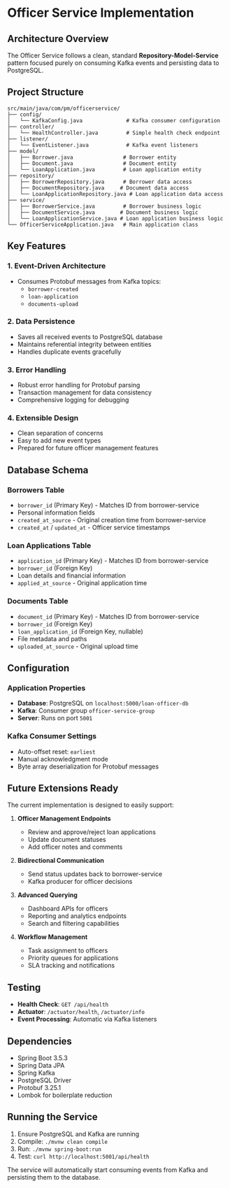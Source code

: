 # Officer Service Implementation

## Architecture Overview

The Officer Service follows a clean, standard **Repository-Model-Service** pattern focused purely on consuming Kafka events and persisting data to PostgreSQL.

## Project Structure

```
src/main/java/com/pm/officerservice/
├── config/
│   └── KafkaConfig.java              # Kafka consumer configuration
├── controller/
│   └── HealthController.java         # Simple health check endpoint
├── listener/
│   └── EventListener.java            # Kafka event listeners
├── model/
│   ├── Borrower.java                # Borrower entity
│   ├── Document.java                # Document entity
│   └── LoanApplication.java         # Loan application entity
├── repository/
│   ├── BorrowerRepository.java      # Borrower data access
│   ├── DocumentRepository.java     # Document data access
│   └── LoanApplicationRepository.java # Loan application data access
├── service/
│   ├── BorrowerService.java         # Borrower business logic
│   ├── DocumentService.java        # Document business logic
│   └── LoanApplicationService.java # Loan application business logic
└── OfficerServiceApplication.java   # Main application class
```

## Key Features

### 1. **Event-Driven Architecture**
- Consumes Protobuf messages from Kafka topics:
  - `borrower-created`
  - `loan-application` 
  - `documents-upload`

### 2. **Data Persistence**
- Saves all received events to PostgreSQL database
- Maintains referential integrity between entities
- Handles duplicate events gracefully

### 3. **Error Handling**
- Robust error handling for Protobuf parsing
- Transaction management for data consistency
- Comprehensive logging for debugging

### 4. **Extensible Design**
- Clean separation of concerns
- Easy to add new event types
- Prepared for future officer management features

## Database Schema

### Borrowers Table
- `borrower_id` (Primary Key) - Matches ID from borrower-service
- Personal information fields
- `created_at_source` - Original creation time from borrower-service
- `created_at` / `updated_at` - Officer service timestamps

### Loan Applications Table
- `application_id` (Primary Key) - Matches ID from borrower-service
- `borrower_id` (Foreign Key)
- Loan details and financial information
- `applied_at_source` - Original application time

### Documents Table
- `document_id` (Primary Key) - Matches ID from borrower-service
- `borrower_id` (Foreign Key)
- `loan_application_id` (Foreign Key, nullable)
- File metadata and paths
- `uploaded_at_source` - Original upload time

## Configuration

### Application Properties
- **Database**: PostgreSQL on `localhost:5000/loan-officer-db`
- **Kafka**: Consumer group `officer-service-group`
- **Server**: Runs on port `5001`

### Kafka Consumer Settings
- Auto-offset reset: `earliest`
- Manual acknowledgment mode
- Byte array deserialization for Protobuf messages

## Future Extensions Ready

The current implementation is designed to easily support:

1. **Officer Management Endpoints**
   - Review and approve/reject loan applications
   - Update document statuses
   - Add officer notes and comments

2. **Bidirectional Communication**
   - Send status updates back to borrower-service
   - Kafka producer for officer decisions

3. **Advanced Querying**
   - Dashboard APIs for officers
   - Reporting and analytics endpoints
   - Search and filtering capabilities

4. **Workflow Management**
   - Task assignment to officers
   - Priority queues for applications
   - SLA tracking and notifications

## Testing

- **Health Check**: `GET /api/health`
- **Actuator**: `/actuator/health`, `/actuator/info`
- **Event Processing**: Automatic via Kafka listeners

## Dependencies

- Spring Boot 3.5.3
- Spring Data JPA
- Spring Kafka
- PostgreSQL Driver
- Protobuf 3.25.1
- Lombok for boilerplate reduction

## Running the Service

1. Ensure PostgreSQL and Kafka are running
2. Compile: `./mvnw clean compile`
3. Run: `./mvnw spring-boot:run`
4. Test: `curl http://localhost:5001/api/health`

The service will automatically start consuming events from Kafka and persisting them to the database.
